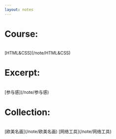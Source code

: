 ```yaml
---
layout: notes
---
```


<h1 class="about__title">Course:</h1>
<br>
[HTML&CSS](/note/HTML&CSS)
<br>
<h1 class="about__title">Excerpt:</h1>
<br>
[参与感](/note/参与感)
<br>
<h1 class="about__title">Collection:</h1>
<br>
[欧美名画](/note/欧美名画) [网络工具](/note/网络工具)
